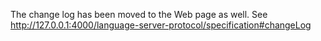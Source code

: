 The change log has been moved to the Web page as well. See http://127.0.0.1:4000/language-server-protocol/specification#changeLog

